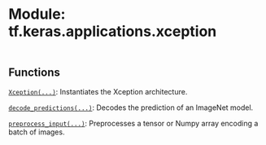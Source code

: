 <div itemscope itemtype="http://developers.google.com/ReferenceObject">
<meta itemprop="name" content="tf.keras.applications.xception" />
<meta itemprop="path" content="Stable" />
</div>

# Module: tf.keras.applications.xception

<!-- Insert buttons and diff -->

<table class="tfo-notebook-buttons tfo-api nocontent" align="left">

</table>







## Functions

[`Xception(...)`](../../../tf/keras/applications/xception/Xception.md): Instantiates the Xception architecture.

[`decode_predictions(...)`](../../../tf/keras/applications/xception/decode_predictions.md): Decodes the prediction of an ImageNet model.

[`preprocess_input(...)`](../../../tf/keras/applications/xception/preprocess_input.md): Preprocesses a tensor or Numpy array encoding a batch of images.

